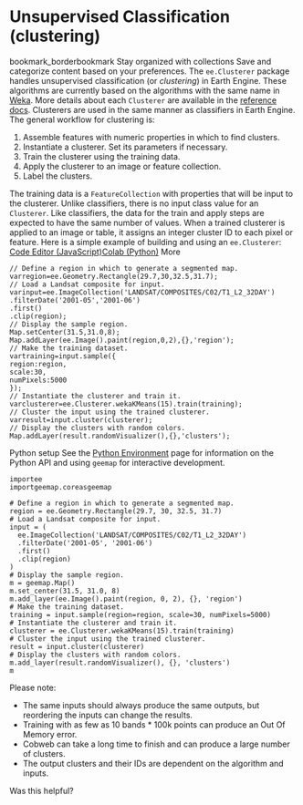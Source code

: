  
#  Unsupervised Classification (clustering)
bookmark_borderbookmark Stay organized with collections  Save and categorize content based on your preferences.
The `ee.Clusterer` package handles unsupervised classification (or _clustering_) in Earth Engine. These algorithms are currently based on the algorithms with the same name in [Weka](http://www.cs.waikato.ac.nz/ml/weka/). More details about each `Clusterer` are available in the [reference docs](https://developers.google.com/earth-engine/apidocs).
Clusterers are used in the same manner as classifiers in Earth Engine. The general workflow for clustering is:
  1. Assemble features with numeric properties in which to find clusters.
  2. Instantiate a clusterer. Set its parameters if necessary.
  3. Train the clusterer using the training data.
  4. Apply the clusterer to an image or feature collection.
  5. Label the clusters.


The training data is a `FeatureCollection` with properties that will be input to the clusterer. Unlike classifiers, there is no input class value for an `Clusterer`. Like classifiers, the data for the train and apply steps are expected to have the same number of values. When a trained clusterer is applied to an image or table, it assigns an integer cluster ID to each pixel or feature.
Here is a simple example of building and using an `ee.Clusterer`:
[Code Editor (JavaScript)](https://developers.google.com/earth-engine/guides/clustering#code-editor-javascript-sample)[Colab (Python)](https://developers.google.com/earth-engine/guides/clustering#colab-python-sample) More
```
// Define a region in which to generate a segmented map.
varregion=ee.Geometry.Rectangle(29.7,30,32.5,31.7);
// Load a Landsat composite for input.
varinput=ee.ImageCollection('LANDSAT/COMPOSITES/C02/T1_L2_32DAY')
.filterDate('2001-05','2001-06')
.first()
.clip(region);
// Display the sample region.
Map.setCenter(31.5,31.0,8);
Map.addLayer(ee.Image().paint(region,0,2),{},'region');
// Make the training dataset.
vartraining=input.sample({
region:region,
scale:30,
numPixels:5000
});
// Instantiate the clusterer and train it.
varclusterer=ee.Clusterer.wekaKMeans(15).train(training);
// Cluster the input using the trained clusterer.
varresult=input.cluster(clusterer);
// Display the clusters with random colors.
Map.addLayer(result.randomVisualizer(),{},'clusters');
```
Python setup
See the [ Python Environment](https://developers.google.com/earth-engine/guides/python_install) page for information on the Python API and using `geemap` for interactive development.
```
importee
importgeemap.coreasgeemap
```
```
# Define a region in which to generate a segmented map.
region = ee.Geometry.Rectangle(29.7, 30, 32.5, 31.7)
# Load a Landsat composite for input.
input = (
  ee.ImageCollection('LANDSAT/COMPOSITES/C02/T1_L2_32DAY')
  .filterDate('2001-05', '2001-06')
  .first()
  .clip(region)
)
# Display the sample region.
m = geemap.Map()
m.set_center(31.5, 31.0, 8)
m.add_layer(ee.Image().paint(region, 0, 2), {}, 'region')
# Make the training dataset.
training = input.sample(region=region, scale=30, numPixels=5000)
# Instantiate the clusterer and train it.
clusterer = ee.Clusterer.wekaKMeans(15).train(training)
# Cluster the input using the trained clusterer.
result = input.cluster(clusterer)
# Display the clusters with random colors.
m.add_layer(result.randomVisualizer(), {}, 'clusters')
m
```

Please note:
  * The same inputs should always produce the same outputs, but reordering the inputs can change the results.
  * Training with as few as 10 bands * 100k points can produce an Out Of Memory error.
  * Cobweb can take a long time to finish and can produce a large number of clusters.
  * The output clusters and their IDs are dependent on the algorithm and inputs.


Was this helpful?
